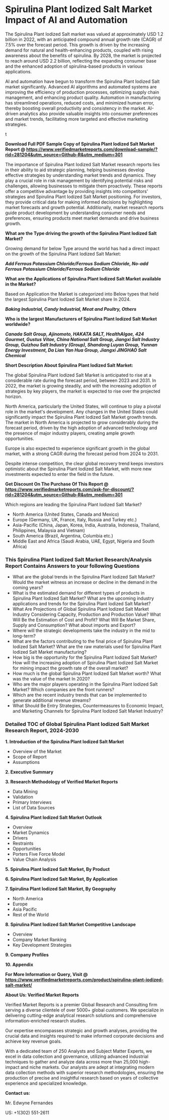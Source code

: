 <meta name="title" content="Global Spirulina Plant Iodized Salt Market Impact of AI and Automation"><meta name="description" content="The Spirulina Plant Iodized Salt market was valued at approximately USD 1.2 billion in 2022, with an anticipated compound annual growth rate (CAGR) of 7.5% over the fo"><meta name="title" content="Spirulina Plant Iodized Salt Market Size, Share, Scope, Trends, Growth, Opportunities, Analysis, Forecast"><h1>Spirulina Plant Iodized Salt Market Impact of AI and Automation</h1><p>The Spirulina Plant Iodized Salt market was valued at approximately USD 1.2 billion in 2022, with an anticipated compound annual growth rate (CAGR) of 7.5% over the forecast period. This growth is driven by the increasing demand for natural and health-enhancing products, coupled with rising awareness about the benefits of spirulina. By 2028, the market is projected to reach around USD 2.2 billion, reflecting the expanding consumer base and the enhanced adoption of spirulina-based products in various applications.</p><p>AI and automation have begun to transform the Spirulina Plant Iodized Salt market significantly. Advanced AI algorithms and automated systems are improving the efficiency of production processes, optimizing supply chain management, and enhancing product quality. Automation in manufacturing has streamlined operations, reduced costs, and minimized human error, thereby boosting overall productivity and consistency in the market. AI-driven analytics also provide valuable insights into consumer preferences and market trends, facilitating more targeted and effective marketing strategies.</p>t</p><p id="" class=""><strong>Download Full PDF Sample Copy of Spirulina Plant Iodized Salt Market Report @ <a href="https://www.verifiedmarketreports.com/download-sample/?rid=281204&utm_source=Github-R&utm_medium=301" target="_blank">https://www.verifiedmarketreports.com/download-sample/?rid=281204&utm_source=Github-R&utm_medium=301</a></strong></p><p>The importance of&nbsp;Spirulina Plant Iodized Salt Market research reports lies in their ability to aid strategic planning, helping businesses develop effective strategies by understanding market trends and dynamics. They play a crucial role in risk management by identifying potential risks and challenges, allowing businesses to mitigate them proactively. These reports offer a competitive advantage by providing insights into competitors' strategies and Spirulina Plant Iodized Salt Market positioning. For investors, they provide critical data for making informed decisions by highlighting market forecasts and growth potential. Additionally, market research reports guide product development by understanding consumer needs and preferences, ensuring products meet market demands and drive business growth.</p><p><strong>What are the&nbsp;Type driving the growth of the Spirulina Plant Iodized Salt Market?</strong></p><p id="" class="">Growing demand for below Type around the world has had a direct impact on the growth of the Spirulina Plant Iodized Salt Market:</p><em><strong>Add Ferrous Potassium Chloride/Ferrous Sodium Chloride, No-add Ferrous Potassium Chloride/Ferrous Sodium Chloride</strong></em></p><strong>What are the&nbsp;Applications&nbsp;of Spirulina Plant Iodized Salt Market available in the Market?</strong></p><p id="" class="">Based on Application the Market is categorized into Below types that held the largest Spirulina Plant Iodized Salt Market share In 2024.</p><em><strong>Baking Industrial, Candy Industrial, Meat and Poultry, Others</strong></em></p><strong>Who is the largest Manufacturers of Spirulina Plant Iodized Salt Market worldwide?</strong></p><p><em><strong>Canada Salt Group, Ajinomoto, HAKATA SALT, HealthAlgae, 424 Gourmet, Gustus Vitae, China National Salt Group, Jiangxi Salt Industry Group, Guizhou Salt Industry (Group), Shandong Luyan Group, Yunnan Energy Investment, Da Lian Yan Hua Group, Jiangxi JINGHAO Salt Chemical</strong></em></p><p id="" class=""><strong>Short Description About Spirulina Plant Iodized Salt Market:</strong></p><p>The global Spirulina Plant Iodized Salt Market is anticipated to rise at a considerable rate during the forecast period, between 2023 and 2031. In 2022, the market is growing steadily, and with the increasing adoption of strategies by key players, the market is expected to rise over the projected horizon.</p><p>North America, particularly the United States, will continue to play a pivotal role in the market's development. Any changes in the United States could significantly impact the Spirulina Plant Iodized Salt Market growth trends. The market in North America is projected to grow considerably during the forecast period, driven by the high adoption of advanced technology and the presence of major industry players, creating ample growth opportunities.</p><p>Europe is also expected to experience significant growth in the global market, with a strong CAGR during the forecast period from 2024 to 2031.</p><p>Despite intense competition, the clear global recovery trend keeps investors optimistic about the Spirulina Plant Iodized Salt Market, with more new investments expected to enter the field in the future.</p><p id="" class=""><strong>Get Discount On The Purchase Of This Report @ <a href="https://www.verifiedmarketreports.com/ask-for-discount/?rid=281204&utm_source=Github-R&utm_medium=301" target="_blank">https://www.verifiedmarketreports.com/ask-for-discount/?rid=281204&utm_source=Github-R&utm_medium=301</a></strong></p>Which regions are leading the Spirulina Plant Iodized Salt Market?</p><ul><li>North America (United States, Canada and Mexico)</li><li>Europe (Germany, UK, France, Italy, Russia and Turkey etc.)</li><li>Asia-Pacific (China, Japan, Korea, India, Australia, Indonesia, Thailand, Philippines, Malaysia and Vietnam)</li><li>South America (Brazil, Argentina, Columbia etc.)</li><li>Middle East and Africa (Saudi Arabia, UAE, Egypt, Nigeria and South Africa)</li></ul><h3 id="" class="">This Spirulina Plant Iodized Salt Market Research/Analysis Report Contains Answers to your following Questions</h3><ul><li>What are the global trends in the Spirulina Plant Iodized Salt Market? Would the market witness an increase or decline in the demand in the coming years?</li><li>What is the estimated demand for different types of products in Spirulina Plant Iodized Salt Market? What are the upcoming industry applications and trends for the Spirulina Plant Iodized Salt Market?</li><li>What Are Projections of Global Spirulina Plant Iodized Salt Market Industry Considering Capacity, Production and Production Value? What Will Be the Estimation of Cost and Profit? What Will Be Market Share, Supply and Consumption? What about imports and Export?</li><li>Where will the strategic developments take the industry in the mid to long-term?</li><li>What are the factors contributing to the final price of Spirulina Plant Iodized Salt Market? What are the raw materials used for Spirulina Plant Iodized Salt Market manufacturing?</li><li>How big is the opportunity for the Spirulina Plant Iodized Salt Market? How will the increasing adoption of Spirulina Plant Iodized Salt Market for mining impact the growth rate of the overall market?</li><li>How much is the global Spirulina Plant Iodized Salt Market worth? What was the value of the market In 2020?</li><li>Who are the major players operating in the Spirulina Plant Iodized Salt Market? Which companies are the front runners?</li><li>Which are the recent industry trends that can be implemented to generate additional revenue streams?</li><li>What Should Be Entry Strategies, Countermeasures to Economic Impact, and Marketing Channels for Spirulina Plant Iodized Salt Market Industry?</li></ul><h3 id="" class="">Detailed TOC of Global Spirulina Plant Iodized Salt Market Research Report, 2024-2030</h3><p id="" class=""><strong>1. Introduction of the Spirulina Plant Iodized Salt Market</strong></p><ul><li>Overview of the Market</li><li>Scope of Report</li><li>Assumptions</li></ul><p id="" class=""><strong>2. Executive Summary</strong></p><p id="" class=""><strong>3. Research Methodology of Verified Market Reports</strong></p><ul><li>Data Mining</li><li>Validation</li><li>Primary Interviews</li><li>List of Data Sources</li></ul><p id="" class=""><strong>4. Spirulina Plant Iodized Salt Market Outlook</strong></p><ul><li>Overview</li><li>Market Dynamics</li><li>Drivers</li><li>Restraints</li><li>Opportunities</li><li>Porters Five Force Model</li><li>Value Chain Analysis</li></ul><p id="" class=""><strong>5. Spirulina Plant Iodized Salt Market, By Product</strong></p><p id="" class=""><strong>6. Spirulina Plant Iodized Salt Market, By Application</strong></p><p id="" class=""><strong>7. Spirulina Plant Iodized Salt Market, By Geography</strong></p><ul><li>North America</li><li>Europe</li><li>Asia Pacific</li><li>Rest of the World</li></ul><p id="" class=""><strong>8. Spirulina Plant Iodized Salt Market Competitive Landscape</strong></p><ul><li>Overview</li><li>Company Market Ranking</li><li>Key Development Strategies</li></ul><p id="" class=""><strong>9. Company Profiles</strong></p><p id="" class=""><strong>10. Appendix</strong></p><p id="" class=""><strong>For More Information or Query, Visit @ <a href="https://www.verifiedmarketreports.com/product/spirulina-plant-iodized-salt-market/" target="_blank">https://www.verifiedmarketreports.com/product/spirulina-plant-iodized-salt-market/</a></strong></p><p id="" class=""><strong>About Us: Verified Market Reports</strong></p><p id="" class="">Verified Market Reports is a premier Global Research and Consulting firm serving a diverse clientele of over 5000+ global customers. We specialize in delivering cutting-edge analytical research solutions and comprehensive information-enriched research studies.</p><p id="" class="">Our expertise encompasses strategic and growth analyses, providing the crucial data and insights required to make informed corporate decisions and achieve key revenue goals.</p><p id="" class="">With a dedicated team of 250 Analysts and Subject Matter Experts, we excel in data collection and governance, utilizing advanced industrial techniques to gather and analyze data across more than 25,000 high-impact and niche markets. Our analysts are adept at integrating modern data collection methods with superior research methodologies, ensuring the production of precise and insightful research based on years of collective experience and specialized knowledge.</p><p id="" class=""><strong>Contact us:</strong></p><p id="" class="">Mr. Edwyne Fernandes</p><p id="" class="">US: +1(302) 551-2611</p>